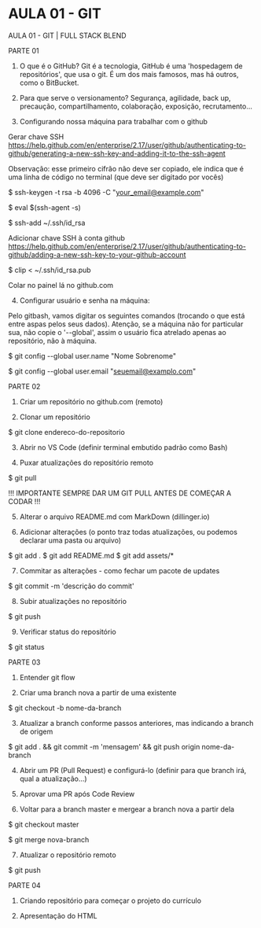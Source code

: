 # AULA 01 - GIT

AULA 01 - GIT | FULL STACK BLEND

PARTE 01

1) O que é o GitHub?
Git é a tecnologia, GitHub é uma 'hospedagem de repositórios', que usa o git. É um dos mais famosos, mas há outros, como o BitBucket.

2) Para que serve o versionamento?
Segurança, agilidade, back up, precaução, compartilhamento, colaboração, exposição, recrutamento...

3) Configurando nossa máquina para trabalhar com o github

Gerar chave SSH
https://help.github.com/en/enterprise/2.17/user/github/authenticating-to-github/generating-a-new-ssh-key-and-adding-it-to-the-ssh-agent

Observação: esse primeiro cifrão não deve ser copiado, ele indica que é uma linha de código no terminal (que deve ser digitado por vocês)

$ ssh-keygen -t rsa -b 4096 -C "your_email@example.com"

$ eval $(ssh-agent -s)

$ ssh-add ~/.ssh/id_rsa

Adicionar chave SSH à conta github
https://help.github.com/en/enterprise/2.17/user/github/authenticating-to-github/adding-a-new-ssh-key-to-your-github-account

$ clip < ~/.ssh/id_rsa.pub

Colar no painel lá no github.com

4) Configurar usuário e senha na máquina:

Pelo gitbash, vamos digitar os seguintes comandos (trocando o que está entre aspas pelos seus dados). Atenção, se a máquina não for particular sua, não copie o '--global', assim o usuário fica atrelado apenas ao repositório, não à máquina.

$ git config --global user.name "Nome Sobrenome"

$ git config --global user.email "seuemail@examplo.com"






PARTE 02

1) Criar um repositório no github.com (remoto)

2) Clonar um repositório

$ git clone endereco-do-repositorio

3) Abrir no VS Code (definir terminal embutido padrão como Bash)

4) Puxar atualizações do repositório remoto

$ git pull

!!! IMPORTANTE SEMPRE DAR UM GIT PULL ANTES DE COMEÇAR A CODAR !!!

5) Alterar o arquivo README.md com MarkDown (dillinger.io)

6) Adicionar alterações (o ponto traz todas atualizações, ou podemos declarar uma pasta ou arquivo)

$ git add .
$ git add README.md
$ git add assets/*

7) Commitar as alterações - como fechar um pacote de updates

$ git commit -m 'descrição do commit'

8) Subir atualizações no repositório

$ git push

9) Verificar status do repositório

$ git status


PARTE 03

1)  Entender git flow

2) Criar uma branch nova a partir de uma existente

$ git checkout -b nome-da-branch

3) Atualizar a branch conforme passos anteriores, mas indicando a branch de origem

$ git add . && git commit -m 'mensagem' && git push origin nome-da-branch

4) Abrir um PR (Pull Request) e configurá-lo (definir para que branch irá, qual a atualização...)

5) Aprovar uma PR após Code Review

6) Voltar para a branch master e mergear a branch nova a partir dela

$ git checkout master

$ git merge nova-branch

7) Atualizar o repositório remoto

$ git push


PARTE 04

1) Criando repositório para começar o projeto do currículo

2) Apresentação do HTML
